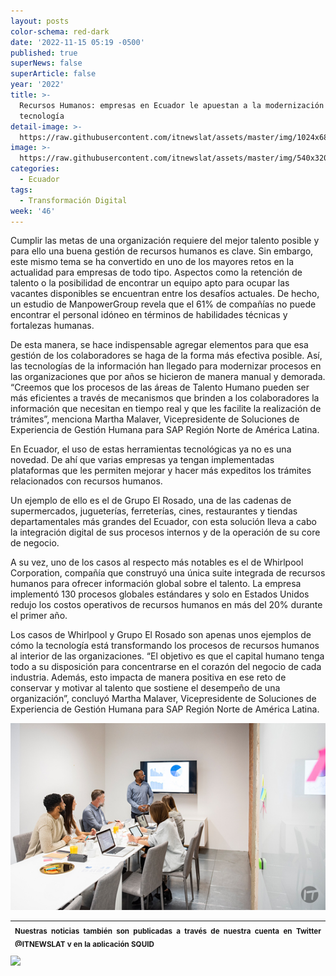 ```yaml
---
layout: posts
color-schema: red-dark
date: '2022-11-15 05:19 -0500'
published: true
superNews: false
superArticle: false
year: '2022'
title: >-
  Recursos Humanos: empresas en Ecuador le apuestan a la modernización con
  tecnología
detail-image: >-
  https://raw.githubusercontent.com/itnewslat/assets/master/img/1024x680/analisis-ecuador-g.jpg
image: >-
  https://raw.githubusercontent.com/itnewslat/assets/master/img/540x320/analisis-ecuador-p.jpg
categories:
  - Ecuador
tags:
  - Transformación Digital
week: '46'
---
```

Cumplir las metas de una organización requiere del mejor talento posible y para ello una buena gestión de recursos humanos es clave. Sin embargo, este mismo tema se ha convertido en uno de los mayores retos en la actualidad para empresas de todo tipo. Aspectos como la retención de talento o la posibilidad de encontrar un equipo apto para ocupar las vacantes disponibles se encuentran entre los desafíos actuales. De hecho, un estudio de ManpowerGroup revela que el 61% de compañías no puede encontrar el personal idóneo en términos de habilidades técnicas y fortalezas humanas.

De esta manera, se hace indispensable agregar elementos para que esa gestión de los colaboradores se haga de la forma más efectiva posible. Así, las tecnologías de la información han llegado para modernizar procesos en las organizaciones que por años se hicieron de manera manual y demorada. “Creemos que los procesos de las áreas de Talento Humano pueden ser más eficientes a través de mecanismos que brinden a los colaboradores la información que necesitan en tiempo real y que les facilite la realización de trámites”, menciona Martha Malaver, Vicepresidente de Soluciones de Experiencia de Gestión Humana para SAP Región Norte de América Latina.

En Ecuador, el uso de estas herramientas tecnológicas ya no es una novedad. De ahí que varias empresas ya tengan implementadas plataformas que les permiten mejorar y hacer más expeditos los trámites relacionados con recursos humanos.

Un ejemplo de ello es el de Grupo El Rosado, una de las cadenas de supermercados, jugueterías, ferreterías, cines, restaurantes y tiendas departamentales más grandes del Ecuador, con esta solución lleva a cabo la integración digital de sus procesos internos y de la operación de su core de negocio.

A su vez, uno de los casos al respecto más notables es el de Whirlpool Corporation, compañía que construyó una única suite integrada de recursos humanos para ofrecer información global sobre el talento. La empresa implementó 130 procesos globales estándares y solo en Estados Unidos redujo los costos operativos de recursos humanos en más del 20% durante el primer año.

Los casos de Whirlpool y Grupo El Rosado son apenas unos ejemplos de cómo la tecnología está transformando los procesos de recursos humanos al interior de las organizaciones. “El objetivo es que el capital humano tenga todo a su disposición para concentrarse en el corazón del negocio de cada industria. Además, esto impacta de manera positiva en ese reto de conservar y motivar al talento que sostiene el desempeño de una organización”, concluyó Martha Malaver, Vicepresidente de Soluciones de Experiencia de Gestión Humana para SAP Región Norte de América Latina.

![](https://raw.githubusercontent.com/itnewslat/assets/master/img/540x320/analisis-ecuador-p.jpg)

<table style="height: 42px;" width="569">
<tbody>
<tr>
<td style="text-align: justify;"><sub><strong>Nuestras noticias también son publicadas a través de nuestra cuenta en Twitter <a href="https://twitter.com/itnewslat?lang=es">@ITNEWSLAT</a> y en la aplicación <a href="https://squidapp.co/en/">SQUID</a></strong></sub></td>
</tr>
</tbody>
</table>

<img src="https://tracker.metricool.com/c3po.jpg?hash=56f88a41e39ab42c063cc51676587a04"/>